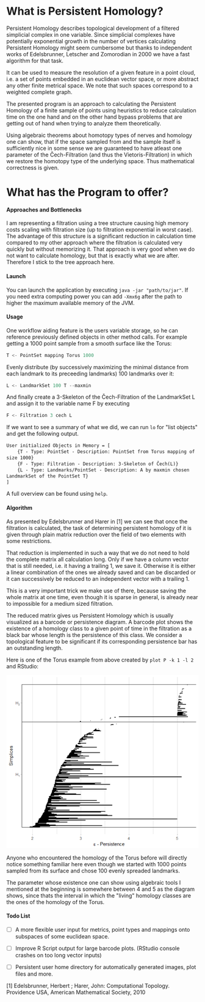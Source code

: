 # What is Persistent Homology?

Persistent Homology describes topological development of a filtered simplicial complex in one variable. Since simplicial complexes have potentially exponential growth in the number of vertices calculating Persistent Homology might seem cumbersome but thanks to independent works of Edelsbrunner, Letscher and Zomorodian in 2000 we have a fast algorithm for that task.

It can be used to measure the resolution of a given feature in a point cloud, i.e. a set of points embedded in an euclidean vector space, or more abstract any other finite metrical space. We note that such spaces correspond to a weighted complete graph.

The presented program is an approach to calculating the Persistent Homology of a finite sample of points using heuristics to reduce calculation time on the one hand and on the other hand bypass problems that are getting out of hand when trying to analyze them theoretically.

Using algebraic theorems about homotopy types of nerves and homology one can show, that if the space sampled from and the sample itself is sufficiently nice in some sense we are guaranteed to have atleast one parameter of the Čech-Filtration (and thus the Vietoris-Filtration) in which we restore the homotopy type of the underlying space. Thus mathematical correctness is given.

# What has the Program to offer?

#### Approaches and Bottlenecks

I am representing a filtration using a tree structure causing high memory costs scaling with filtration size (up to filtration exponential in worst case). The advantage of this structure is a significant reduction in calculation time compared to my other approach where the filtration is calculated very quickly but without memorizing it. That approach is very good when we do not want to calculate homology, but that is exactly what we are after. Therefore I stick to the tree approach here.

#### Launch

You can launch the application by executing `java -jar "path/to/jar"`. If you need extra computing power you can add `-Xmx6g` after the path to higher the maximum available memory of the JVM.

#### Usage

One workflow aiding feature is the users variable storage, so he can reference previously defined objects in other method calls.
For example getting a 1000 point sample from a smooth surface like the Torus:

```powershell
T <- PointSet mapping Torus 1000
```

Evenly distribute (by successively maximizing the minimal distance from each landmark to its preceeding landmarks) 100 landmarks over it:

```powershell
L <- LandmarkSet 100 T --maxmin
```

And finally create a 3-Skeleton of the Čech-Filtration of the LandmarkSet L and assign it to the variable name F by executing

```powershell
F <- Filtration 3 cech L
```

If we want to see a summary of what we did, we can run `lo` for "list objects" and get the following output.

```
User initialized Objects in Memory = [
	{T - Type: PointSet - Description: PointSet from Torus mapping of size 1000}
	{F - Type: Filtration - Description: 3-Skeleton of Čech(L)}
	{L - Type: Landmarks/PointSet - Description: A by maxmin chosen LandmarkSet of the PointSet T}
]
```

A full overview can be found using `help`.

#### Algorithm

As presented by Edelsbrunner and Harer in [1] we can see that once the filtration is calculated, the task of determining persistent homology of it is given through plain matrix reduction over the field of two elements with some restrictions.

That reduction is implemented in such a way that we do not need to hold the complete matrix all calculation long. Only if we have a column vector that is still needed, i.e. it having a trailing 1, we save it. Otherwise it is either a linear combination of the ones we already saved and can be discarded or it can successively be reduced to an independent vector with a trailing 1.

This is a very important trick we make use of there, because saving the whole matrix at one time, even though it is sparse in general, is already near to impossible for a medium sized filtration.

The reduced matrix gives us Persistent Homology which is usually visualized as a barcode or persistence diagram. A barcode plot shows the existence of a homology class to a given point of time in the filtration as a black bar whose length is the persistence of this class. We consider a topological feature to be significant if its corresponding persistence bar has an outstanding length.

Here is one of the Torus example from above created by `plot P -k 1 -l 2` and RStudio:

![Torus example](.\Torusexample.png)

Anyone who encountered the homology of the Torus before will directly notice something familiar here even though we started with 1000 points sampled from its surface and chose 100 evenly spreaded landmarks.

The parameter whose existence one can show using algebraic tools I mentioned at the beginning is somewhere between 4 and 5 as the diagram shows, since thats the interval in which the "living" homology classes are the ones of the homology of the Torus.

#### Todo List

- [ ] A more flexible user input for metrics, point types and mappings onto subspaces of some euclidean space.
- [ ] Improve R Script output for large barcode plots. (RStudio console crashes on too long vector inputs)
- [ ] Persistent user home directory for automatically generated images, plot files and more.



[1] Edelsbrunner, Herbert ; Harer, John: Computational Topology. Providence USA, American Mathematical Society, 2010
